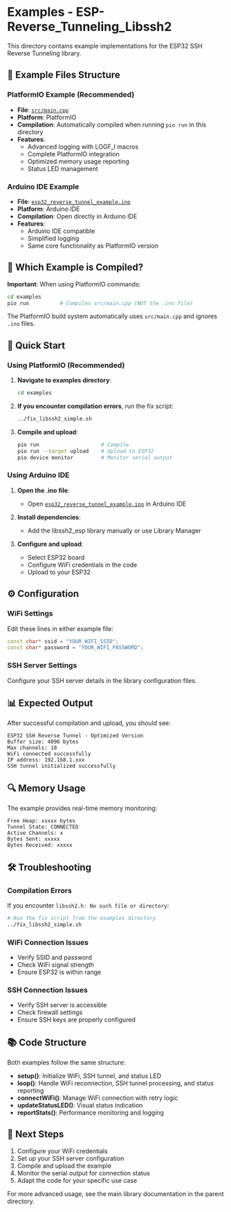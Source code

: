 # Examples - ESP-Reverse_Tunneling_Libssh2

This directory contains example implementations for the ESP32 SSH Reverse Tunneling library.

## 📁 Example Files Structure

### PlatformIO Example (Recommended)
- **File**: [`src/main.cpp`](src/main.cpp)
- **Platform**: PlatformIO
- **Compilation**: Automatically compiled when running `pio run` in this directory
- **Features**: 
  - Advanced logging with LOGF_I macros
  - Complete PlatformIO integration
  - Optimized memory usage reporting
  - Status LED management

### Arduino IDE Example
- **File**: [`esp32_reverse_tunnel_example.ino`](esp32_reverse_tunnel_example.ino)
- **Platform**: Arduino IDE
- **Compilation**: Open directly in Arduino IDE
- **Features**:
  - Arduino IDE compatible
  - Simplified logging
  - Same core functionality as PlatformIO version

## 🔧 Which Example is Compiled?

**Important**: When using PlatformIO commands:
```bash
cd examples
pio run          # Compiles src/main.cpp (NOT the .ino file)
```

The PlatformIO build system automatically uses `src/main.cpp` and ignores `.ino` files.

## 🚀 Quick Start

### Using PlatformIO (Recommended)

1. **Navigate to examples directory**:
   ```bash
   cd examples
   ```

2. **If you encounter compilation errors**, run the fix script:
   ```bash
   ../fix_libssh2_simple.sh
   ```

3. **Compile and upload**:
   ```bash
   pio run                    # Compile
   pio run --target upload    # Upload to ESP32
   pio device monitor         # Monitor serial output
   ```

### Using Arduino IDE

1. **Open the .ino file**:
   - Open [`esp32_reverse_tunnel_example.ino`](esp32_reverse_tunnel_example.ino) in Arduino IDE

2. **Install dependencies**:
   - Add the libssh2_esp library manually or use Library Manager

3. **Configure and upload**:
   - Select ESP32 board
   - Configure WiFi credentials in the code
   - Upload to your ESP32

## ⚙️ Configuration

### WiFi Settings
Edit these lines in either example file:
```cpp
const char* ssid = "YOUR_WIFI_SSID";
const char* password = "YOUR_WIFI_PASSWORD";
```

### SSH Server Settings
Configure your SSH server details in the library configuration files.

## 📊 Expected Output

After successful compilation and upload, you should see:
```
ESP32 SSH Reverse Tunnel - Optimized Version
Buffer size: 4096 bytes
Max channels: 10
WiFi connected successfully
IP address: 192.168.1.xxx
SSH tunnel initialized successfully
```

## 🔍 Memory Usage

The example provides real-time memory monitoring:
```
Free Heap: xxxxx bytes
Tunnel State: CONNECTED
Active Channels: x
Bytes Sent: xxxxx
Bytes Received: xxxxx
```

## 🛠️ Troubleshooting

### Compilation Errors
If you encounter `libssh2.h: No such file or directory`:
```bash
# Run the fix script from the examples directory
../fix_libssh2_simple.sh
```

### WiFi Connection Issues
- Verify SSID and password
- Check WiFi signal strength
- Ensure ESP32 is within range

### SSH Connection Issues
- Verify SSH server is accessible
- Check firewall settings
- Ensure SSH keys are properly configured

## 📚 Code Structure

Both examples follow the same structure:
- **setup()**: Initialize WiFi, SSH tunnel, and status LED
- **loop()**: Handle WiFi reconnection, SSH tunnel processing, and status reporting
- **connectWiFi()**: Manage WiFi connection with retry logic
- **updateStatusLED()**: Visual status indication
- **reportStats()**: Performance monitoring and logging

## 🎯 Next Steps

1. Configure your WiFi credentials
2. Set up your SSH server configuration
3. Compile and upload the example
4. Monitor the serial output for connection status
5. Adapt the code for your specific use case

For more advanced usage, see the main library documentation in the parent directory.
